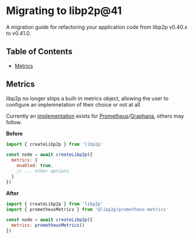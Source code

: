 # Migrating to libp2p@41 <!-- omit in toc -->

A migration guide for refactoring your application code from libp2p v0.40.x to v0.41.0.

## Table of Contents <!-- omit in toc -->

- [Metrics](#metrics)

## Metrics

libp2p no longer ships a built-in metrics object, allowing the user to configure an implemnetation of their choice or not at all.

Currently an [implementation](https://www.npmjs.com/package/@libp2p/prometheus-metrics) exists for [Prometheus](https://prometheus.io/)/[Graphana](https://grafana.com/), others may follow.

**Before**

```js
import { createLibp2p } from 'libp2p'

const node = await createLibp2p({
  metrics: {
    enabled: true,
    // ... other options
  }
})
```

**After**

```js
import { createLibp2p } from 'libp2p'
import { prometheusMetrics } from '@libp2p/prometheus-metrics'

const node = await createLibp2p({
  metrics: prometheusMetrics()
})
```
